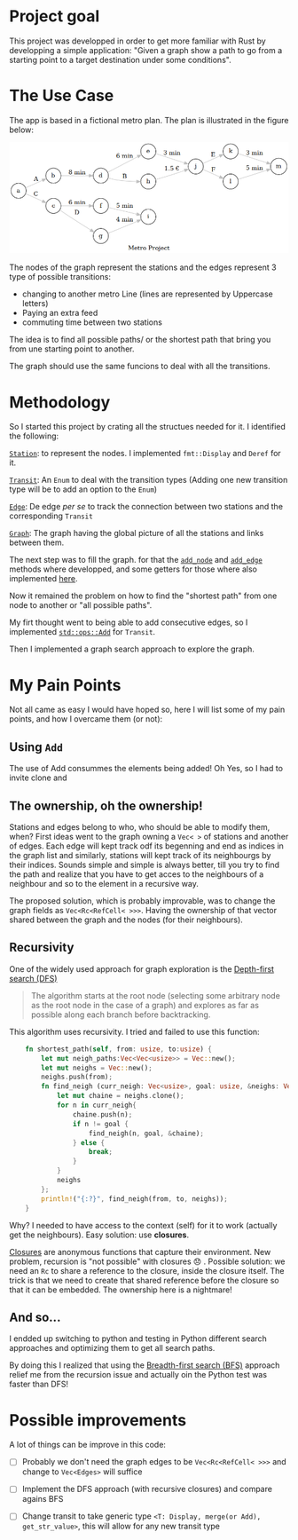 # Project goal
This project was developped in order to get more familiar with Rust by developping a simple application: "Given a graph show a path to go from a starting point to a target destination under some conditions".

# The Use Case
The app is based in a fictional metro plan. The plan is illustrated in the figure below: 

![img](./python_resources/metro_plan.png)

The nodes of the graph represent the stations and the edges represent 3 type of possible transitions: 
- changing to another metro Line (lines are represented by Uppercase letters)
- Paying an extra feed
- commuting time between two stations

The idea is to find all possible paths/ or the shortest path that bring you from une starting point to another.

The graph should use the same funcions to deal with all the transitions.


# Methodology
So I started this project by crating all the structues needed for it. I identified the following:

[`Station`](./src/main.rs#L10): to represent the nodes. I implemented `fmt::Display` and `Deref` for it.

[`Transit`](./src/main.rs#L37): An `Enum` to deal with the transition types (Adding one new transition type will be to add an option to the `Enum`)

[`Edge`](./src/main.rs#L73): De edge *per se* to track the connection between two stations and the corresponding `Transit`

[`Graph`](./src/main.rs#L97): The graph having the global picture of all the stations and links between them.

The next step was to fill the graph. for that the [`add_node`](./src/main.rs#L103) and [`add_edge`](./src/main.rs#L111) methods where developped, and some getters for those where also implemented [here](./src/main.rs#L118-126).

Now it remained the problem on how to find the "shortest path" from one node to another or "all possible paths".

My firt thought went to being able to add consecutive edges, so I implemented [`std::ops::Add`](https://docs.rs/rustc-std-workspace-std/1.0.1/std/ops/trait.Add.html) for `Transit`. 

Then I implemented a graph search approach to explore the graph.

# My Pain Points

Not all came as easy I would have hoped so, here I will list some of my pain points, and how I overcame them (or not):

## Using `Add`
The use of Add consummes the elements being added! Oh Yes, so I had to invite clone and 

## The ownership, oh the ownership!
Stations and edges belong to who, who should be able to modify them, when? First ideas went to the graph owning a `Vec< >` of stations and another of edges. Each edge will kept track odf its begenning and end as indices in the graph list and similarly, stations will kept track of its neighbourgs by their indices. Sounds simple and simple is always better, till you try to find the path and realize that you have to get acces to the neighbours of a neighbour and so to the element in a recursive way. 

The proposed solution, which is probably improvable, was to change the graph fields as `Vec<Rc<RefCell< >>>`. Having the ownership of that vector shared between the graph and the nodes (for their neighbours).

## Recursivity
One of the widely used approach for graph exploration is the [Depth-first search (DFS)](https://en.wikipedia.org/wiki/Depth-first_search) 
> The algorithm starts at the root node (selecting some arbitrary node as the root node in the case of a graph) and explores as far as possible along each branch before backtracking.

This algorithm uses recursivity. I tried and failed to use this function: 

```rust
    fn shortest_path(self, from: usize, to:usize) {
        let mut neigh_paths:Vec<Vec<usize>> = Vec::new();
        let mut neighs = Vec::new();
        neighs.push(from);
        fn find_neigh (curr_neigh: Vec<usize>, goal: usize, &neighs: Vec<usize>) -> Vec<usize>{
            let mut chaine = neighs.clone();
            for n in curr_neigh{
                chaine.push(n);
                if n != goal {
                    find_neigh(n, goal, &chaine);
                } else {
                    break;
                }
            }
            neighs 
        };
        println!("{:?}", find_neigh(from, to, neighs));
    }
```
Why? I needed to have access to the context (self) for it to work (actually get the neighbours). Easy solution: use **closures**. 

[Closures](https://doc.rust-lang.org/book/ch13-01-closures.html) are anonymous functions that capture their environment. New problem, recursion is "not possible" with closures :disappointed: . Possible solution: we need an `Rc` to share a reference to the closure, inside the closure itself. The trick is that we need to create that shared reference before the closure so that it can be embedded. The ownership here is a nightmare!

## And so...
I endded up switching to python and testing in Python different search approaches and optimizing them to get all search paths.

By doing this I realized that using the [Breadth-first search (BFS)](https://en.wikipedia.org/wiki/Breadth-first_search) approach relief me from the recursion issue and actually oin the Python test was faster than DFS!

# Possible improvements
A lot of things can be improve in this code:

- [ ] Probably  we don't need the graph edges to be `Vec<Rc<RefCell< >>>` and change to `Vec<Edges>` will suffice

- [ ] Implement the DFS approach (with recursive closures) and compare agains BFS

- [ ] Change transit to take generic type `<T: Display, merge(or Add), get_str_value>`, this will allow for any new transit type
